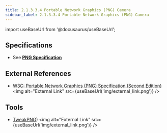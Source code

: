 ```yaml
---
title: 2.1.3.3.4 Portable Network Graphics (PNG) Camera
sidebar_label: 2.1.3.3.4 Portable Network Graphics (PNG) Camera
---
```


import useBaseUrl from '@docusaurus/useBaseUrl';

## Specifications
- See [**PNG Specification**](../../../../../8-related/8_1-specifications/8_1_4-png/8_1_4-png.md)

## External References
- [W3C: Portable Network Graphics (PNG) Specification (Second Edition)](http://www.w3.org/TR/PNG/) <img alt="External Link" src={useBaseUrl('img/external_link.png')} />

## Tools
- [TweakPNG](http://entropymine.com/jason/tweakpng/)) <img alt="External Link" src={useBaseUrl('img/external_link.png')} />
